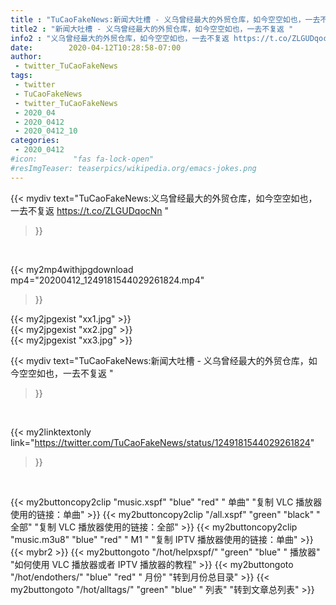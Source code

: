 ```yaml
---
title : "TuCaoFakeNews:新闻大吐槽 - 义乌曾经最大的外贸仓库，如今空空如也，一去不复返 "
title2 : "新闻大吐槽 - 义乌曾经最大的外贸仓库，如今空空如也，一去不复返 "
info2 : "义乌曾经最大的外贸仓库，如今空空如也，一去不复返 https://t.co/ZLGUDqocNn "
date:        2020-04-12T10:28:58-07:00
author:
 - twitter_TuCaoFakeNews
tags:
 - twitter
 - TuCaoFakeNews
 - twitter_TuCaoFakeNews
 - 2020_04
 - 2020_0412
 - 2020_0412_10
categories:
 - 2020_0412
#icon:        "fas fa-lock-open"
#resImgTeaser: teaserpics/wikipedia.org/emacs-jokes.png
---
```


{{< mydiv text="TuCaoFakeNews:义乌曾经最大的外贸仓库，如今空空如也，一去不复返 https://t.co/ZLGUDqocNn "
>}}
<br>


{{< my2mp4withjpgdownload mp4="20200412_1249181544029261824.mp4"
>}}

{{< my2jpgexist "xx1.jpg" >}}<br>
{{< my2jpgexist "xx2.jpg" >}}<br>
{{< my2jpgexist "xx3.jpg" >}}<br>



{{< mydiv text="TuCaoFakeNews:新闻大吐槽 - 义乌曾经最大的外贸仓库，如今空空如也，一去不复返 "
>}}
<br>

{{< my2linktextonly link="https://twitter.com/TuCaoFakeNews/status/1249181544029261824"
>}}


<br>

{{< my2buttoncopy2clip "music.xspf"        "blue"   "red"    " 单曲"  "复制 VLC 播放器使用的链接：单曲" >}} {{< my2buttoncopy2clip "/all.xspf"         "green"  "black"  " 全部"  "复制 VLC 播放器使用的链接：全部" >}} {{< my2buttoncopy2clip "music.m3u8"        "blue"   "red"    " M1 "    "复制 IPTV 播放器使用的链接：单曲" >}} {{< mybr2 >}} {{< my2buttongoto      "/hot/helpxspf/"    "green"  "blue"   " 播放器" "如何使用 VLC 播放器或者 IPTV 播放器的教程" >}} {{< my2buttongoto      "/hot/endothers/"   "blue"   "red"    " 月份"   "转到月份总目录" >}} {{< my2buttongoto      "/hot/alltags/"     "green"  "blue"   " 列表"   "转到文章总列表" >}} 
